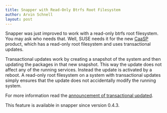 ```yaml
---
title: Snapper with Read-Only Btrfs Root Filesystem
author: Arvin Schnell
layout: post
---
```


Snapper was just improved to work with a read-only btrfs root filesystem. You
may ask who needs that. Well, SUSE needs it for the new
[CaaSP](https://www.suse.com/communities/blog/introducing-suse-containers-service-platform/)
product, which has a read-only root filesystem and uses transactional updates.

Transactional updates work by creating a snapshot of the system and then
updating the packages in that new snapshot. This way the update does not
affect any of the running services. Instead the update is activated by a
reboot. A read-only root filesystem on a system with transactional updates
simply ensures that the update does not accidentally modify the running
system.

For more information read the [announcement of transactional
updated](https://lists.opensuse.org/opensuse-factory/2017-01/msg00367.html).

This feature is available in snapper since version 0.4.3.
